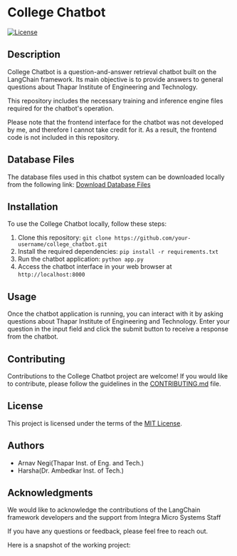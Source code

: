 # College Chatbot

[![License](https://img.shields.io/badge/License-MIT-blue.svg)](https://opensource.org/licenses/MIT)

## Description

College Chatbot is a question-and-answer retrieval chatbot built on the LangChain framework. Its main objective is to provide answers to general questions about Thapar Institute of Engineering and Technology.

This repository includes the necessary training and inference engine files required for the chatbot's operation.

Please note that the frontend interface for the chatbot was not developed by me, and therefore I cannot take credit for it. As a result, the frontend code is not included in this repository.

## Database Files

The database files used in this chatbot system can be downloaded locally from the following link: [Download Database Files](https://drive.google.com/drive/folders/1LeQ6o9nz7yBxohlyo-E3BG7nzzAsy_bN?usp=sharing)

## Installation

To use the College Chatbot locally, follow these steps:

1. Clone this repository: `git clone https://github.com/your-username/college_chatbot.git`
2. Install the required dependencies: `pip install -r requirements.txt`
3. Run the chatbot application: `python app.py`
4. Access the chatbot interface in your web browser at `http://localhost:8000`

## Usage

Once the chatbot application is running, you can interact with it by asking questions about Thapar Institute of Engineering and Technology. Enter your question in the input field and click the submit button to receive a response from the chatbot.

## Contributing

Contributions to the College Chatbot project are welcome! If you would like to contribute, please follow the guidelines in the [CONTRIBUTING.md](CONTRIBUTING.md) file.

## License

This project is licensed under the terms of the [MIT License](LICENSE).

## Authors

- Arnav Negi(Thapar Inst. of Eng. and Tech.)
- Harsha(Dr. Ambedkar Inst. of Tech.)

## Acknowledgments

We would like to acknowledge the contributions of the LangChain framework developers and the support from Integra Micro Systems Staff

If you have any questions or feedback, please feel free to reach out.

Here is a snapshot of the working project:



